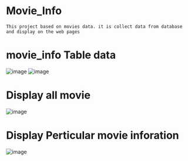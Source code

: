 # Movie_Info
`This project based on movies data. it is collect data from database and display on the web pages`
# movie_info Table data
![image](https://github.com/balupawar/Movie_Info/assets/57836867/1dfa077d-3707-4a5d-854d-ff8cb92e95a0)
![image](https://github.com/balupawar/Movie_Info/assets/57836867/bf1d23d0-16ad-4d63-8631-41b56e368ce4)

# Display all movie 
![image](https://github.com/balupawar/Movie_Info/assets/57836867/be3bf9f6-6ba6-401d-974b-7df3b3f84d19)


# Display Perticular movie inforation
![image](https://github.com/balupawar/Movie_Info/assets/57836867/16932f32-fe97-4496-aaec-58c4b2119ba7)
